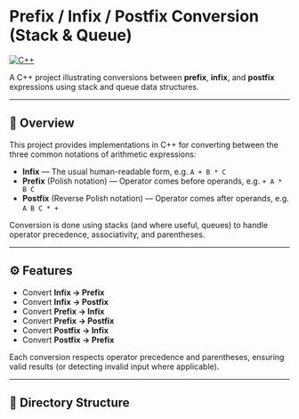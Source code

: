 # Prefix / Infix / Postfix Conversion (Stack & Queue)

[![C++](https://img.shields.io/badge/language-C%2B%2B-lightgrey.svg)](#)  

A C++ project illustrating conversions between **prefix**, **infix**, and **postfix** expressions using stack and queue data structures.

---


## 🧩 Overview

This project provides implementations in C++ for converting between the three common notations of arithmetic expressions:

- **Infix** — The usual human-readable form, e.g. `A + B * C`  
- **Prefix** (Polish notation) — Operator comes before operands, e.g. `+ A * B C`  
- **Postfix** (Reverse Polish notation) — Operator comes after operands, e.g. `A B C * +`

Conversion is done using stacks (and where useful, queues) to handle operator precedence, associativity, and parentheses.

---

## ⚙️ Features

- Convert **Infix → Prefix**  
- Convert **Infix → Postfix**  
- Convert **Prefix → Infix**  
- Convert **Prefix → Postfix**  
- Convert **Postfix → Infix**  
- Convert **Postfix → Prefix**

Each conversion respects operator precedence and parentheses, ensuring valid results (or detecting invalid input where applicable).

---

## 📁 Directory Structure


